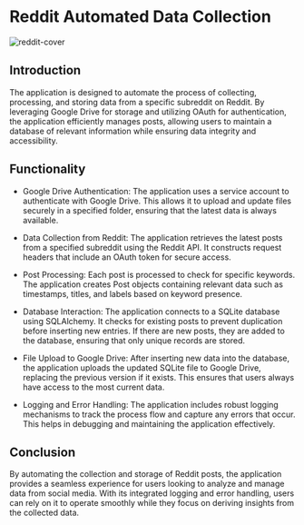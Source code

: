 # Reddit Automated Data Collection

![reddit-cover](https://github.com/user-attachments/assets/925a544e-c6ed-4079-acd8-ca8ed9b90921)

## Introduction

The application is designed to automate the process of collecting, processing, and storing data from a specific subreddit on Reddit. By leveraging Google Drive for storage and utilizing OAuth for authentication, the application efficiently manages posts, allowing users to maintain a database of relevant information while ensuring data integrity and accessibility.

## Functionality

- Google Drive Authentication: The application uses a service account to authenticate with Google Drive. This allows it to upload and update files securely in a specified folder, ensuring that the latest data is always available.

- Data Collection from Reddit: The application retrieves the latest posts from a specified subreddit using the Reddit API. It constructs request headers that include an OAuth token for secure access.

- Post Processing: Each post is processed to check for specific keywords. The application creates Post objects containing relevant data such as timestamps, titles, and labels based on keyword presence.

- Database Interaction: The application connects to a SQLite database using SQLAlchemy. It checks for existing posts to prevent duplication before inserting new entries. If there are new posts, they are added to the database, ensuring that only unique records are stored.

- File Upload to Google Drive: After inserting new data into the database, the application uploads the updated SQLite file to Google Drive, replacing the previous version if it exists. This ensures that users always have access to the most current data.

- Logging and Error Handling: The application includes robust logging mechanisms to track the process flow and capture any errors that occur. This helps in debugging and maintaining the application effectively.

## Conclusion

By automating the collection and storage of Reddit posts, the application provides a seamless experience for users looking to analyze and manage data from social media. With its integrated logging and error handling, users can rely on it to operate smoothly while they focus on deriving insights from the collected data.
